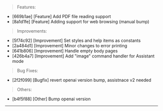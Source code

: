 > Features:
- [669b1ae] [Feature] Add PDF file reading support
- [8a1d1fe] [Feature] Adding support for web browsing (manual bump)

> Improvements:
- [5f74c92] [Improvement] Set styles and help items as constants
- [2a484d1] [Improvement] Minor changes to error printing
- [641b806] [Improvement] Handle empty body pages
- [426b4a7] [Improvement] Add "image" command handler for Assistant mode

> Bug Fixes:
- [2f2f099] [Bugfix] revert openai version bump, assistnace v2 needed

> Others:
- [b4f5f88] [Other] Bump openai version


---
